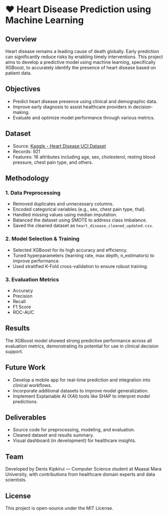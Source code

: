 # ❤️ Heart Disease Prediction using Machine Learning

## Overview
Heart disease remains a leading cause of death globally. Early prediction can significantly reduce risks by enabling timely interventions. This project aims to develop a predictive model using machine learning, specifically XGBoost, to accurately identify the presence of heart disease based on patient data.

## Objectives
- Predict heart disease presence using clinical and demographic data.
- Improve early diagnosis to assist healthcare providers in decision-making.
- Evaluate and optimize model performance through various metrics.

## Dataset
- Source: [Kaggle - Heart Disease UCI Dataset](https://www.kaggle.com/datasets/fedesoriano/heart-failure-prediction)
- Records: 921
- Features: 16 attributes including age, sex, cholesterol, resting blood pressure, chest pain type, and others.

## Methodology

### 1. Data Preprocessing
- Removed duplicates and unnecessary columns.
- Encoded categorical variables (e.g., sex, chest pain type, thal).
- Handled missing values using median imputation.
- Balanced the dataset using SMOTE to address class imbalance.
- Saved the cleaned dataset as `heart_disease_cleaned_updated.csv`.

### 2. Model Selection & Training
- Selected XGBoost for its high accuracy and efficiency.
- Tuned hyperparameters (learning rate, max depth, n_estimators) to improve performance.
- Used stratified K-Fold cross-validation to ensure robust training.

### 3. Evaluation Metrics
- Accuracy
- Precision
- Recall
- F1 Score
- ROC-AUC

## Results
The XGBoost model showed strong predictive performance across all evaluation metrics, demonstrating its potential for use in clinical decision support.

## Future Work
- Develop a mobile app for real-time prediction and integration into clinical workflows.
- Incorporate additional datasets to improve model generalization.
- Implement Explainable AI (XAI) tools like SHAP to interpret model predictions.

## Deliverables
- Source code for preprocessing, modeling, and evaluation.
- Cleaned dataset and results summary.
- Visual dashboard (in development) for healthcare insights.

## Team
Developed by Denis Kipkirui — Computer Science student at Maasai Mara University, with contributions from healthcare domain experts and data scientists.

## License
This project is open-source under the MIT License.
